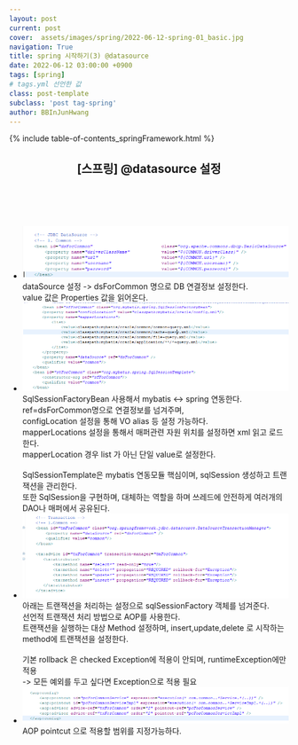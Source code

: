 ```yaml
---
layout: post
current: post
cover:  assets/images/spring/2022-06-12-spring-01_basic.jpg
navigation: True
title: spring 시작하기(3) @datasource
date: 2022-06-12 03:00:00 +0900
tags: [spring]  
# tags.yml 선언한 값
class: post-template
subclass: 'post tag-spring'
author: BBInJunHwang
---
```


{% include table-of-contents_springFramework.html %}
<!-- <div>
<br>
<h2>[스프링] @datasource 설정</h2><br>

<p align = "justify">
<font size=3>
dataSource 설정 -> dsForCommon 명으로 DB 연결정보 설정한다.<br>
value 값은 Properties 값을 읽어온다.<br>
<img style="margin-left:0; margin-bottom: 25px;border: 2px outset gray; border-radius:10px;" data-action="zoom" src='{{ "/assets/images/spring/spring03/ch03_bean_xml_01.PNG" | relative_url }}' alt='absolute'>
</font>
</p>

<p align = "justify">
<font size=3>
SqlSessionFactoryBean 사용해서 mybatis <-> spring 연동한다. <br>
ref=dsForCommon명으로 연결정보를 넘겨주며, <br>
configLocation 설정을 통해 VO alias 등 설정 가능하다.<br>
mapperLocations 설정을 통해서 매퍼관련 자원 위치를 설정하면 xml 읽고 로드한다.<br>
mapperLocation 경우 list 가 아닌 단일 value로 설정한다.<br>
<br>
SqlSessionTemplate은 mybatis 연동모듈 핵심이며, sqlSession 생성하고 트랜잭션을 관리한다.<br>
또한 SqlSession을 구현하며, 대체하는 역할을 하며 쓰레드에 안전하게 여러개의 DAO나 매퍼에서 공유된다.<br>
<img style="margin-left:0; margin-bottom: 25px;border: 2px outset gray; border-radius:10px;" data-action="zoom" src='{{ "/assets/images/spring/spring03/ch03_bean_xml_02.PNG" | relative_url }}' alt='absolute'><br>


아래는 트랜잭션을 처리하는 설정으로 sqlSessionFactory 객체를 넘겨준다.<br>
선언적 트랜잭션 처리 방법으로 AOP를 사용한다.<br>
트랜잭션을 실행하는 대상 Method 설정하며, insert,update,delete 로 시작하는 method에 트랜잭션을 설정한다.<br>
<br>
기본 rollback 은 checked Exception에 적용이 안되며, runtimeException에만 적용<br>
-> 모든 예외를 두고 싶다면 Exception으로 적용 필요 <br>
<img style="margin-left:0; margin-bottom: 25px;border: 2px outset gray; border-radius:10px;" data-action="zoom" src='{{ "/assets/images/spring/spring03/ch03_bean_xml_03.PNG" | relative_url }}' alt='absolute'><br>
AOP pointcut 으로 적용할 범위를 지정가능하다.
<img style="margin-left:0; margin-bottom: 25px;border: 2px outset gray; border-radius:10px;" data-action="zoom" src='{{ "/assets/images/spring/spring03/ch03_bean_xml_04.PNG" | relative_url }}' alt='absolute'>
</font>
</p>

<p align = "justify">
<font size=3>
@Transaction 어노테이션을 사용한 트랜잭션 관리 -> 차후 추가예정
</font>
</p>
</div> -->


<div>
    <header>
      <h2 class="title">[스프링] @datasource 설정</h2><br>
    </header>
    <!-- <div>
      <h3 class="subTitle">스프링 빈이란?</h3>
      <p> ->  스프링 IOC 컨테이너가 관리하는 자바객체</p>
      <p> ->  New로 생성한 객체가 아님</p>
      <p> ->  ApplicationContext 로 얻을 수 있음</p>
    </div> -->
    <div class="listWrapper">
      <!-- <span style="font-size: 20px;">스프링 빈 xml 등록 방법</span> -->
      <ul class="imageList">
        <li>
          <div class="area">
            <img data-action="zoom" src="/assets/images/spring/spring03/ch03_bean_xml_01.PNG" alt='absolute'>
            <div>
              <span>dataSource 설정 -> dsForCommon 명으로 DB 연결정보 설정한다.<br>
                    value 값은 Properties 값을 읽어온다.<br></span>
            </div>
          </div>
        </li>
        <li>
          <div class="area">
            <div>
            <img data-action="zoom" src="/assets/images/spring/spring03/ch03_bean_xml_02.PNG" alt='absolute'>   
              <span>SqlSessionFactoryBean 사용해서 mybatis <-> spring 연동한다. <br>
                    ref=dsForCommon명으로 연결정보를 넘겨주며, <br>
                    configLocation 설정을 통해 VO alias 등 설정 가능하다.<br>
                    mapperLocations 설정을 통해서 매퍼관련 자원 위치를 설정하면 xml 읽고 로드한다.<br>
                    mapperLocation 경우 list 가 아닌 단일 value로 설정한다.<br>
                    <br>
                    SqlSessionTemplate은 mybatis 연동모듈 핵심이며, sqlSession 생성하고 트랜잭션을 관리한다.<br>
                    또한 SqlSession을 구현하며, 대체하는 역할을 하며 쓰레드에 안전하게 여러개의 DAO나 매퍼에서 공유된다.<br></span>
            </div>
          </div>
        </li>
        <li>
          <div class="area">
            <img data-action="zoom" src="/assets/images/spring/spring03/ch03_bean_xml_03.PNG" alt='absolute'>
            <div>
              <span>아래는 트랜잭션을 처리하는 설정으로 sqlSessionFactory 객체를 넘겨준다.<br>
                    선언적 트랜잭션 처리 방법으로 AOP를 사용한다.<br>
                    트랜잭션을 실행하는 대상 Method 설정하며, insert,update,delete 로 시작하는 method에 트랜잭션을 설정한다.<br>
                    <br>
                    기본 rollback 은 checked Exception에 적용이 안되며, runtimeException에만 적용<br>
                    -> 모든 예외를 두고 싶다면 Exception으로 적용 필요 <br></span>
            </div>
          </div>
        </li>
        <li>
          <div class="area">
            <img data-action="zoom" src="/assets/images/spring/spring03/ch03_bean_xml_04.PNG" alt='absolute'>
            <div>
              <span>AOP pointcut 으로 적용할 범위를 지정가능하다.</span>
            </div>
          </div>
        </li>
      </ul>
    </div>
  </div>